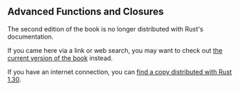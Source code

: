 ## Advanced Functions and Closures

The second edition of the book is no longer distributed with Rust's documentation.

If you came here via a link or web search, you may want to check out [the current
version of the book](../ch19-05-advanced-functions-and-closures.md) instead.

If you have an internet connection, you can [find a copy distributed with
Rust
1.30](https://doc.rust-lang.org/1.30.0/book/second-edition/ch19-05-advanced-functions-and-closures.html).